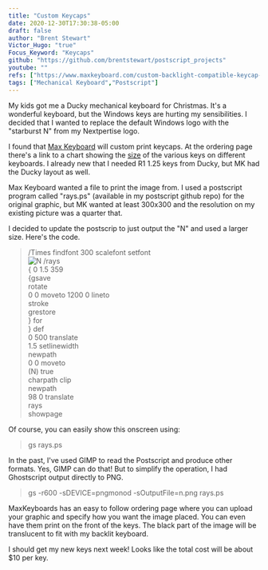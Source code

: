```yaml
---
title: "Custom Keycaps"
date: 2020-12-30T17:30:38-05:00
draft: false
author: "Brent Stewart"
Victor_Hugo: "true"
Focus_Keyword: "Keycaps"
github: "https://github.com/brentstewart/postscript_projects"
youtube: ""
refs: ["https://www.maxkeyboard.com/custom-backlight-compatible-keycap-for-backlit-keyboard.html"]
tags: ["Mechanical Keyboard","Postscript"]
---
```

My kids got me a Ducky mechanical keyboard for Christmas.  It's a wonderful keyboard, but the Windows keys are hurting my sensibilities.  I decided that I wanted to replace the default Windows logo with the "starburst N" from my Nextpertise logo.

I found that [Max Keyboard](https://www.maxkeyboard.com/custom-backlight-compatible-keycap-for-backlit-keyboard.html) will custom print keycaps.  At the ordering page there's a link to a chart showing the [size](https://www.maxkeyboard.com/mechanical-keycap-layout-and-size-chart.html) of the various keys on different keyboards.  I already new that I needed R1 1.25 keys from Ducky, but MK had the Ducky layout as well.

Max Keyboard wanted a file to print the image from.  I used a postscript program called "rays.ps" (available in my postscript github repo) for the original graphic, but MK wanted at least 300x300 and the resolution on my existing picture was a quarter that.

I decided to update the postscrip to just output the "N" and used a larger size.  Here's the code.
                                      
> /Times findfont 300 scalefont setfont  
![N](/201230_n.png#floatsmallright)      /rays  
    { 0 1.5 359  
            {gsave  
            rotate  
            0 0 moveto 1200 0 lineto  
            stroke  
            grestore  
            } for  
    } def  
    0 500 translate  
    1.5 setlinewidth  
    newpath  
    0 0 moveto  
    (N) true  
    charpath clip  
    newpath  
    98 0 translate  
    rays  
    showpage  



 Of course, you can easily show this onscreen using:
 > gs rays.ps

In the past, I've used GIMP to read the Postscript and produce other formats.  Yes, GIMP can do that!  But to simplify the operation, I had Ghostscript output directly to PNG.

> gs -r600 -sDEVICE=pngmonod -sOutputFile=n.png rays.ps

MaxKeyboards has an easy to follow ordering page where you can upload your graphic and specify how you want the image placed.  You can even have them print on the front of the keys.  The black part of the image will be translucent to fit with my backlit keyboard.  

I should get my new keys next week!  Looks like the total cost will be about $10 per key.  